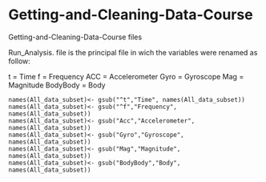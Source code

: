 # Getting-and-Cleaning-Data-Course
Getting-and-Cleaning-Data-Course files

Run_Analysis. file is the principal file in wich the variables were renamed as follow:

t         = Time
f         = Frequency
ACC       = Accelerometer
Gyro      = Gyroscope
Mag       = Magnitude
BodyBody  = Body

    names(All_data_subset)<- gsub("^t","Time", names(All_data_subset)) 
    names(All_data_subset)<- gsub("^f","Frequency", names(All_data_subset))
    names(All_data_subset)<- gsub("Acc","Accelerometer", names(All_data_subset))
    names(All_data_subset)<- gsub("Gyro","Gyroscope", names(All_data_subset))
    names(All_data_subset)<- gsub("Mag","Magnitude", names(All_data_subset))
    names(All_data_subset)<- gsub("BodyBody","Body", names(All_data_subset))
